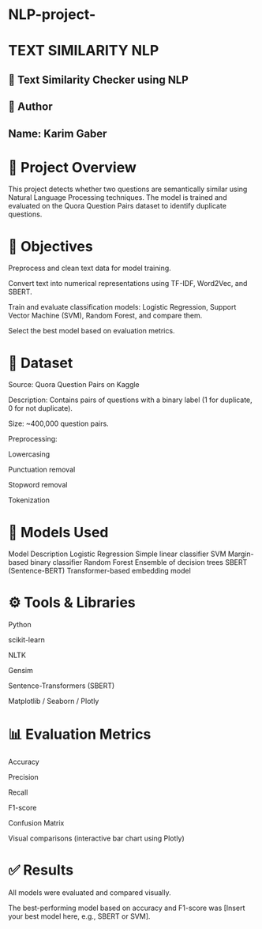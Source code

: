# NLP-project-
# TEXT SIMILARITY NLP
## 📝 Text Similarity Checker using NLP
## 👤 Author
## Name: Karim Gaber

# 📌 Project Overview
This project detects whether two questions are semantically similar using Natural Language Processing techniques. The model is trained and evaluated on the Quora Question Pairs dataset to identify duplicate questions.

# 🎯 Objectives
Preprocess and clean text data for model training.

Convert text into numerical representations using TF-IDF, Word2Vec, and SBERT.

Train and evaluate classification models: Logistic Regression, Support Vector Machine (SVM), Random Forest, and compare them.

Select the best model based on evaluation metrics.

# 📁 Dataset
Source: Quora Question Pairs on Kaggle

Description: Contains pairs of questions with a binary label (1 for duplicate, 0 for not duplicate).

Size: ~400,000 question pairs.

Preprocessing:

Lowercasing

Punctuation removal

Stopword removal

Tokenization

# 🧠 Models Used
Model	Description
Logistic Regression	Simple linear classifier
SVM	Margin-based binary classifier
Random Forest	Ensemble of decision trees
SBERT (Sentence-BERT)	Transformer-based embedding model

# ⚙️ Tools & Libraries
Python

scikit-learn

NLTK

Gensim

Sentence-Transformers (SBERT)

Matplotlib / Seaborn / Plotly

# 📊 Evaluation Metrics
Accuracy

Precision

Recall

F1-score

Confusion Matrix

Visual comparisons (interactive bar chart using Plotly)

# ✅ Results
All models were evaluated and compared visually.

The best-performing model based on accuracy and F1-score was [Insert your best model here, e.g., SBERT or SVM].

